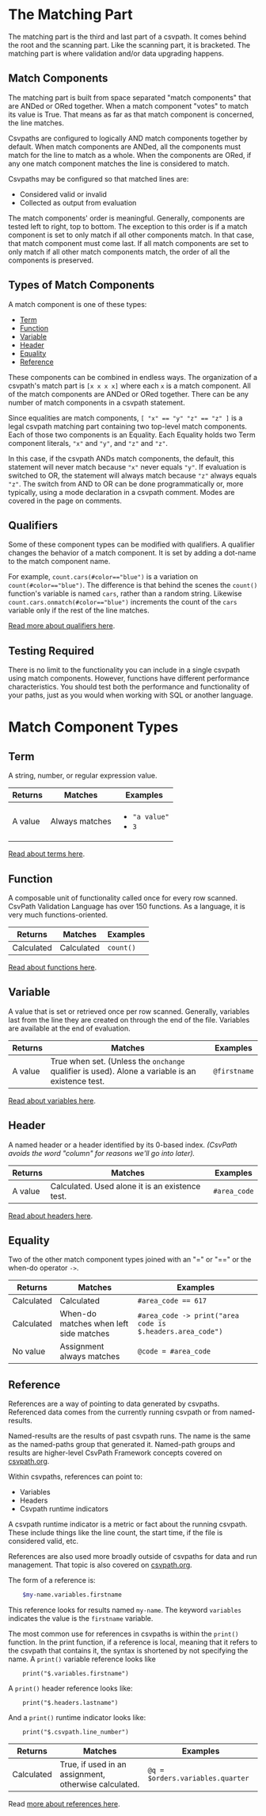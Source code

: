 <a name="matching"></a>

# The Matching Part

The matching part is the third and last part of a csvpath. It comes behind the root and the scanning part. Like the scanning part, it is bracketed. The matching part is where validation and/or data upgrading happens.

## Match Components

The matching part is built from space separated "match components" that are ANDed or ORed together. When a match component "votes" to match its value is True. That means as far as that match component is concerned, the line matches.

Csvpaths are configured to logically AND match components together by default. When match components are ANDed, all the components must match for the line to match as a whole. When the components are ORed, if any one match component matches the line is considered to match.

Csvpaths may be configured so that matched lines are:
* Considered valid or invalid
* Collected as output from evaluation

The match components' order is meaningful. Generally, components are tested left to right, top to bottom. The exception to this order is if a match component is set to only match if all other components match. In that case, that match component must come last. If all match components are set to only match if all other match components match, the order of all the components is preserved.

## Types of Match Components

A match component is one of these types:

- [Term](#term)
- [Function](#function)
- [Variable](#variable)
- [Header](#header)
- [Equality](#equality)
- [Reference](#reference)

These components can be combined in endless ways. The organization of a csvpath's match part is `[x x x x]` where each `x` is a match component. All of the match components are ANDed or ORed together. There can be any number of match components in a csvpath statement.

Since equalities are match components, `[ "x" == "y" "z" == "z" ]` is a legal csvpath matching part containing two top-level match components. Each of those two components is an Equality. Each Equality holds two Term component literals, `"x"` and `"y"`, and `"z"` and `"z"`.

In this case, if the csvpath ANDs match components, the default, this statement will never match because `"x"` never equals `"y"`. If evaluation is switched to OR, the statement will always match because `"z"` always equals `"z"`. The switch from AND to OR can be done programmatically or, more typically, using a mode declaration in a csvpath comment. Modes are covered in the page on comments.

## Qualifiers

Some of these component types can be modified with qualifiers. A qualifier changes the behavior of a match component. It is set by adding a dot-name to the match component name.

For example, `count.cars(#color=="blue")` is a variation on `count(#color=="blue")`. The difference is that behind the scenes the `count()` function's variable is named `cars`, rather than a random string. Likewise `count.cars.onmatch(#color=="blue")` increments the count of the `cars` variable only if the rest of the line matches.

[Read more about qualifiers here](https://github.com/csvpath/csvpath/blob/main/docs/qualifiers.md).

## Testing Required

There is no limit to the functionality you can include in a single csvpath using match components. However, functions have different performance characteristics. You should test both the performance and functionality of your paths, just as you would when working with SQL or another language.


<a name="Components"></a>

# Match Component Types

<a name="term"></a>

## Term

A string, number, or regular expression value.

<table>
    <thead>
        <tr>
            <th>
                Returns
            </th>
            <th>
                Matches
            </th>
            <th>
                Examples
            </th>
        </tr>
    </thead>
    <tbody>
        <tr>
            <td>
                A value
            </td>
            <td>
                Always matches
            </td>
            <td>
                <ul>
                    <li/> <code>"a value"</code>
                    <li/> <code>3</code>
                </ul>
            </td>
        </tr>
    </tbody>
</table>


<a href='https://github.com/dk107dk/csvpath/blob/main/docs/terms.md'>Read about terms here</a>.


<a name="function"></a>

## Function

A composable unit of functionality called once for every row scanned. CsvPath Validation Language has over 150 functions. As a language, it is very much functions-oriented.

|Returns    | Matches    | Examples      |
|-----------|------------|---------------|
|Calculated | Calculated | `count()`     |

<a href='https://github.com/dk107dk/csvpath/blob/main/docs/functions.md'>Read about functions here</a>.


<a name="variable"></a>

## Variable

A value that is set or retrieved once per row scanned. Generally, variables last from the line they are created on through the end of the file. Variables are available at the end of evaluation.

|Returns | Matches | Examples      |
|--------|---------|---------------|
|A value | True when set. (Unless the `onchange` qualifier is used). Alone a variable is an existence test. | `@firstname` |

<a href='https://github.com/dk107dk/csvpath/blob/main/docs/variables.md'>Read about variables here</a>.


<a name="header"></a>

## Header

A named header or a header identified by its 0-based index.
_(CsvPath avoids the word "column" for reasons we'll go into later)._

|Returns | Matches | Examples      |
|--------|---------|---------------|
|A value | Calculated. Used alone it is an existence test. | `#area_code` |

<a href='https://github.com/dk107dk/csvpath/blob/main/docs/headers.md'>Read about headers here</a>.


<a name="equality"></a>

## Equality

Two of the other match component types joined with an "=" or "==" or the when-do operator `->`.

|Returns | Matches | Examples      |
|--------|---------|---------------|
|Calculated | Calculated | `#area_code == 617` |
|Calculated | When-do matches when left side matches | `#area_code -> print("area code is $.headers.area_code")` |
|No value | Assignment always matches | `@code = #area_code` |


<a name="reference"></a>

## Reference

References are a way of pointing to data generated by csvpaths. Referenced data comes from the currently running csvpath or from named-results.

Named-results are the results of past csvpath runs. The name is the same as the named-paths group that generated it. Named-path groups and results are higher-level CsvPath Framework concepts covered on [csvpath.org](https://www.csvpath.org).

Within csvpaths, references can point to:
- Variables
- Headers
- Csvpath runtime indicators

A csvpath runtime indicator is a metric or fact about the running csvpath. These include things like the line count, the start time, if the file is considered valid, etc.

References are also used more broadly outside of csvpaths for data and run management. That topic is also covered on [csvpath.org](https://www.csvpath.org).

The form of a reference is:

```bash
    $my-name.variables.firstname
```
This reference looks for results named `my-name`. The keyword `variables` indicates the value is the `firstname` variable.

The most common use for references in csvpaths is within the `print()` function. In the print function, if a reference is local, meaning that it refers to the csvpath that contains it, the syntax is shortened by not specifying the name. A `print()` variable reference looks like
```
    print("$.variables.firstname")
```
A `print()` header reference looks like:
```
    print("$.headers.lastname")
```
And a `print()` runtime indicator looks like:
```
    print("$.csvpath.line_number")
```


|Returns    | Matches                                   | Examples               |
|-----------|-------------------------------------------|------------------------|
|Calculated | True, if used in an assignment, otherwise calculated. | `@q = $orders.variables.quarter` |


Read <a href='https://github.com/dk107dk/csvpath/blob/main/docs/references.md'>more about references here</a>.

